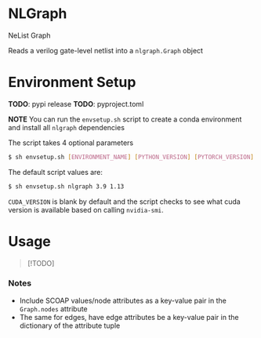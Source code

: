 # NLGraph
NeList Graph

Reads a verilog gate-level netlist into a `nlgraph.Graph` object

# Environment Setup

**TODO**: pypi release
**TODO**: pyproject.toml

**NOTE**
You can run the `envsetup.sh` script to create 
a conda environment and install all `nlgraph` dependencies

The script takes 4 optional parameters
```bash
$ sh envsetup.sh [ENVIRONMENT_NAME] [PYTHON_VERSION] [PYTORCH_VERSION] [CUDA_VERSION]
```

The default script values are: 
```bash
$ sh envsetup.sh nlgraph 3.9 1.13
```
`CUDA_VERSION` is blank by default and the script checks to see what cuda version is
available based on calling `nvidia-smi`.


# Usage

> [!TODO]

### Notes
* Include SCOAP values/node attributes as a key-value pair in the `Graph.nodes` attribute
* The same for edges, have edge attributes be a key-value pair in the dictionary of the attribute tuple




